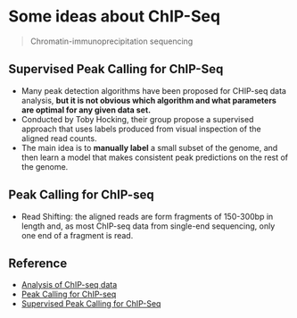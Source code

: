 # Some ideas about ChIP-Seq

> Chromatin-immunoprecipitation sequencing

## Supervised Peak Calling for ChIP-Seq

* Many peak detection algorithms have been proposed for CHIP-seq data analysis, **but it is not obvious which algorithm and what parameters are optimal for any given data set.**
* Conducted by Toby Hocking, their group propose a supervised approach that uses labels produced from visual inspection of the aligned read counts.
* The main idea is to **manually label** a small subset of the genome, and then learn a model that makes consistent peak predictions on the rest of the genome.

## Peak Calling for ChIP-seq

* Read Shifting: the aligned  reads are form fragments of 150-300bp in length and, as most ChIP-seq data from single-end sequencing, only one end of a fragment is read.

## Reference

* [Analysis of ChIP-seq data](https://galaxyproject.org/tutorials/chip/)
* [Peak Calling for ChIP-seq](https://www.sigmaaldrich.com/technical-documents/articles/biology/peak-calling-for-chip-seq.html)
* [Supervised Peak Calling for ChIP-Seq](http://www.computationalgenomics.ca/BourqueLab/project/supervised-peak-calling-for-chip-seq/)